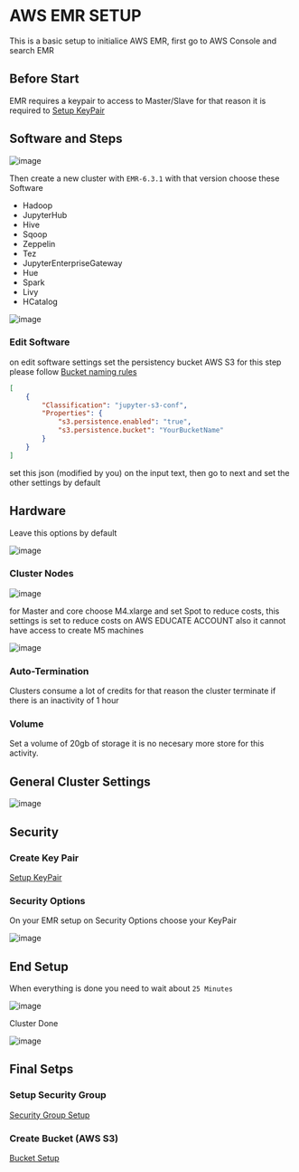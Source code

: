 # AWS EMR SETUP

This is a basic setup to initialice AWS EMR, first go to AWS Console and search EMR 

## Before Start

EMR requires a keypair to access to Master/Slave for that reason it is required to [Setup KeyPair](https://github.com/egonzalezt/AWS-EMR-LABR3/blob/b9f30aa44a700c3518022f6b2e2eae861ae674e0/KeyPair/README.md)

## Software and Steps

![image](https://user-images.githubusercontent.com/53051438/170106339-46552b4a-4936-4a0b-9774-3c3ff2cb054a.png)

Then create a new cluster with `EMR-6.3.1` with that version choose these Software
* Hadoop
* JupyterHub
* Hive
* Sqoop
* Zeppelin
* Tez
* JupyterEnterpriseGateway
* Hue
* Spark
* Livy
* HCatalog

![image](https://user-images.githubusercontent.com/53051438/170106812-3f788581-fcd8-4c6d-81c8-604c542ed905.png)

### Edit Software 

on edit software settings set the persistency bucket AWS S3 for this step please follow [Bucket naming rules](https://docs.aws.amazon.com/AmazonS3/latest/userguide/bucketnamingrules.html)

```json
[
    {
        "Classification": "jupyter-s3-conf",
        "Properties": {
            "s3.persistence.enabled": "true",
            "s3.persistence.bucket": "YourBucketName"
        }
    }
]
```
set this json (modified by you) on the input text, then go to next and set the other settings by default 

## Hardware

Leave this options by default

![image](https://user-images.githubusercontent.com/53051438/170107900-c7ed3c29-f29c-4db6-8248-ce70499ff1f4.png)

### Cluster Nodes

![image](https://user-images.githubusercontent.com/53051438/170108010-e3485538-00e3-4828-8805-65d3df990612.png)

for Master and core choose M4.xlarge and set Spot to reduce costs, this settings is set to reduce costs on AWS EDUCATE ACCOUNT also it cannot have access to create M5 machines

![image](https://user-images.githubusercontent.com/53051438/170108469-d8206a2c-fa1b-40c9-b8b7-27465043e155.png)

### Auto-Termination

Clusters consume a lot of credits for that reason the cluster terminate if there is an inactivity of 1 hour

### Volume

Set a volume of 20gb of storage it is no necesary more store for this activity.

## General Cluster Settings

![image](https://user-images.githubusercontent.com/53051438/170108667-5c1941bf-969b-4288-96c3-6d2f883f9acc.png)

## Security

### Create Key Pair
[Setup KeyPair](https://github.com/egonzalezt/AWS-EMR-LABR3/blob/b9f30aa44a700c3518022f6b2e2eae861ae674e0/KeyPair/README.md)

### Security Options

On your EMR setup on Security Options choose your KeyPair

![image](https://user-images.githubusercontent.com/53051438/170110183-aa51ff20-715e-4e8b-b5aa-901978e2e369.png)

## End Setup

When everything is done you need to wait about `25 Minutes`

![image](https://user-images.githubusercontent.com/53051438/170110429-ae1b18a8-c234-4dbe-bfae-4c93e142cb6e.png)

Cluster Done 

![image](https://user-images.githubusercontent.com/53051438/170110492-09972227-7e3d-4f45-ba41-104e92d1772e.png)

## Final Setps

### Setup Security Group

[Security Group Setup](https://github.com/egonzalezt/AWS-EMR-LABR3/blob/92d9a93b37bd41fb3eefdd61504eb5cee0ad6553/SecurityGroups/README.md)

### Create Bucket (AWS S3)

[Bucket Setup](https://github.com/egonzalezt/AWS-EMR-LABR3/blob/9fa40b4feb3a91552d16bb259ccea97c3a1cd5f1/Buckets/README.md)
